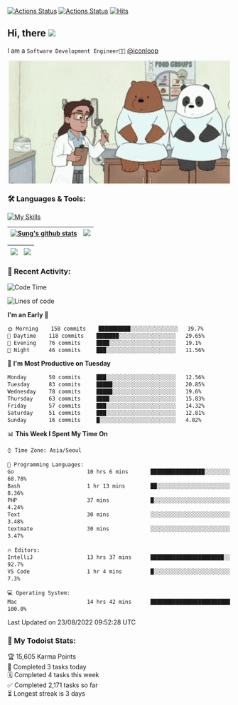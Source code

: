 
[![Actions Status](https://github.com/ddok2/ddok2/workflows/Todoist%20Readme/badge.svg)](https://github.com/ddok2/ddok2/actions)
[![Actions Status](https://github.com/ddok2/ddok2/workflows/wakatime-stats/badge.svg)](https://github.com/ddok2/ddok2/actions)
[![Hits](https://hits.seeyoufarm.com/api/count/incr/badge.svg?url=https%3A%2F%2Fgithub.com%2Fddok2&count_bg=%23FF9595&title_bg=%23555555&icon=github.svg&icon_color=%23FFFFFF&title=hits&edge_flat=false)](https://hits.seeyoufarm.com)

<!-- ![visitors](https://visitor-badge.laobi.icu/badge?page_id=ddok2.ddok2) -->
## Hi, there <img src="https://raw.githubusercontent.com/MartinHeinz/MartinHeinz/master/wave.gif" width="3%">

I am a `Software Development Engineer🧑‍💻` [@iconloop](https://github.com/iconloop)


<p align="center">
    <img align="center" alt="GIF" src="img/debugging.gif" />
</p>


### 🛠 Languages & Tools:

[![My Skills](https://skillicons.dev/icons?i=go,js,ts,py,express,react,svelte,jquery,pug,mongodb,mysql,redis,aws,docker,kubernetes)](https://skillicons.dev)


| <a href="https://github.com/ddok2"><img align="center" src="https://github-readme-stats.vercel.app/api?username=ddok2&show_icons=true&include_all_commits=true&count_private=true&theme=buefy&hide_border=true" alt="Sung's github stats" /></a> | <a href="https://github.com/ddok2"><img src="http://github-readme-streak-stats.herokuapp.com?user=ddok2&hide_border=true" /></a> |
| ------------- |------------- |


| <a href="https://github.com/ddok2"><img align="center" src="https://github-readme-stats.vercel.app/api/top-langs/?username=ddok2&theme=buefy&hide=html,css&hide_border=true" /></a> | <a href="https://github.com/ddok2"><img align="center" src="https://activity-graph.herokuapp.com/graph?username=ddok2&theme=github&hide_border=true" height="250" /></a> |
| ------------- |--------------------------------------------------------------------------------------------------------------------------------------------------------------------------|


<!-- <details open>
    <summary>📈 My GitHub Stats</summary>
    <p align="center">
        <a href="https://github.com/ddok2">
            <img align="center" src="https://github-readme-stats.vercel.app/api?username=ddok2&show_icons=true&include_all_commits=true&count_private=true&theme=buefy&hide_border=true" alt="Sung's github stats" />
        </a>
    </p>
</details>
<details>
    <summary>💬 Top Languages</summary>
    <p align="center"> 
        <a href="https://github.com/ddok2">
            <img align="center" src="https://github-readme-stats.vercel.app/api/top-langs/?username=ddok2&layout=compact&theme=buefy&hide=html,css&hide_border=true" />
        </a>
    </p>
</details> -->


### 🌈 Recent Activity:
<!--START_SECTION:waka-->
![Code Time](http://img.shields.io/badge/Code%20Time-1%2C699%20hrs%208%20mins-blue)

![Lines of code](https://img.shields.io/badge/From%20Hello%20World%20I%27ve%20Written-285%20Thousand%20lines%20of%20code-blue)

**I'm an Early 🐤** 

```text
🌞 Morning    158 commits    ██████████░░░░░░░░░░░░░░░   39.7% 
🌆 Daytime    118 commits    ███████░░░░░░░░░░░░░░░░░░   29.65% 
🌃 Evening    76 commits     ████░░░░░░░░░░░░░░░░░░░░░   19.1% 
🌙 Night      46 commits     ███░░░░░░░░░░░░░░░░░░░░░░   11.56%

```
📅 **I'm Most Productive on Tuesday** 

```text
Monday       50 commits     ███░░░░░░░░░░░░░░░░░░░░░░   12.56% 
Tuesday      83 commits     █████░░░░░░░░░░░░░░░░░░░░   20.85% 
Wednesday    78 commits     █████░░░░░░░░░░░░░░░░░░░░   19.6% 
Thursday     63 commits     ████░░░░░░░░░░░░░░░░░░░░░   15.83% 
Friday       57 commits     ███░░░░░░░░░░░░░░░░░░░░░░   14.32% 
Saturday     51 commits     ███░░░░░░░░░░░░░░░░░░░░░░   12.81% 
Sunday       16 commits     █░░░░░░░░░░░░░░░░░░░░░░░░   4.02%

```


📊 **This Week I Spent My Time On** 

```text
⌚︎ Time Zone: Asia/Seoul

💬 Programming Languages: 
Go                       10 hrs 6 mins       █████████████████░░░░░░░░   68.78% 
Bash                     1 hr 13 mins        ██░░░░░░░░░░░░░░░░░░░░░░░   8.36% 
PHP                      37 mins             █░░░░░░░░░░░░░░░░░░░░░░░░   4.24% 
Text                     30 mins             ░░░░░░░░░░░░░░░░░░░░░░░░░   3.48% 
textmate                 30 mins             ░░░░░░░░░░░░░░░░░░░░░░░░░   3.47%

🔥 Editors: 
IntelliJ                 13 hrs 37 mins      ███████████████████████░░   92.7% 
VS Code                  1 hr 4 mins         █░░░░░░░░░░░░░░░░░░░░░░░░   7.3%

💻 Operating System: 
Mac                      14 hrs 42 mins      █████████████████████████   100.0%

```


 Last Updated on 23/08/2022 09:52:28 UTC
<!--END_SECTION:waka-->

### 🚧 My Todoist Stats:
<!-- TODO-IST:START -->
🏆  15,605 Karma Points           
🌸  Completed 3 tasks today           
🗓  Completed 4 tasks this week           
✅  Completed 2,171 tasks so far           
⏳  Longest streak is 3 days
<!-- TODO-IST:END -->

